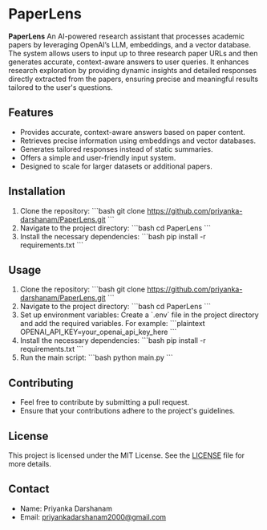 # PaperLens

**PaperLens** An AI-powered research assistant that processes academic papers by leveraging OpenAI’s LLM, embeddings, and a vector database. The system allows users to input up to three research paper URLs and then generates accurate, context-aware answers to user queries. It enhances research exploration by providing dynamic insights and detailed responses directly extracted from the papers, ensuring precise and meaningful results tailored to the user's questions.

## Features
- Provides accurate, context-aware answers based on paper content.
- Retrieves precise information using embeddings and vector databases.
- Generates tailored responses instead of static summaries.
- Offers a simple and user-friendly input system.
- Designed to scale for larger datasets or additional papers.

## Installation
1. Clone the repository:
   \`\`\`bash
   git clone https://github.com/priyanka-darshanam/PaperLens.git
   \`\`\`
2. Navigate to the project directory:
   \`\`\`bash
   cd PaperLens
   \`\`\`
3. Install the necessary dependencies:
   \`\`\`bash
   pip install -r requirements.txt
   \`\`\`

## Usage
1. Clone the repository:
   \`\`\`bash
   git clone https://github.com/priyanka-darshanam/PaperLens.git
   \`\`\`
2. Navigate to the project directory:
   \`\`\`bash
   cd PaperLens
   \`\`\`
3. Set up environment variables:
   Create a \`.env\` file in the project directory and add the required variables. For example:
   \`\`\`plaintext
   OPENAI_API_KEY=your_openai_api_key_here
   \`\`\`
4. Install the necessary dependencies:
   \`\`\`bash
   pip install -r requirements.txt
   \`\`\`
5. Run the main script:
   \`\`\`bash
   python main.py
   \`\`\`


## Contributing
- Feel free to contribute by submitting a pull request.
- Ensure that your contributions adhere to the project's guidelines.

## License
This project is licensed under the MIT License. See the [LICENSE](LICENSE) file for more details.

## Contact
- Name: Priyanka Darshanam
- Email: priyankadarshanam2000@gmail.com
